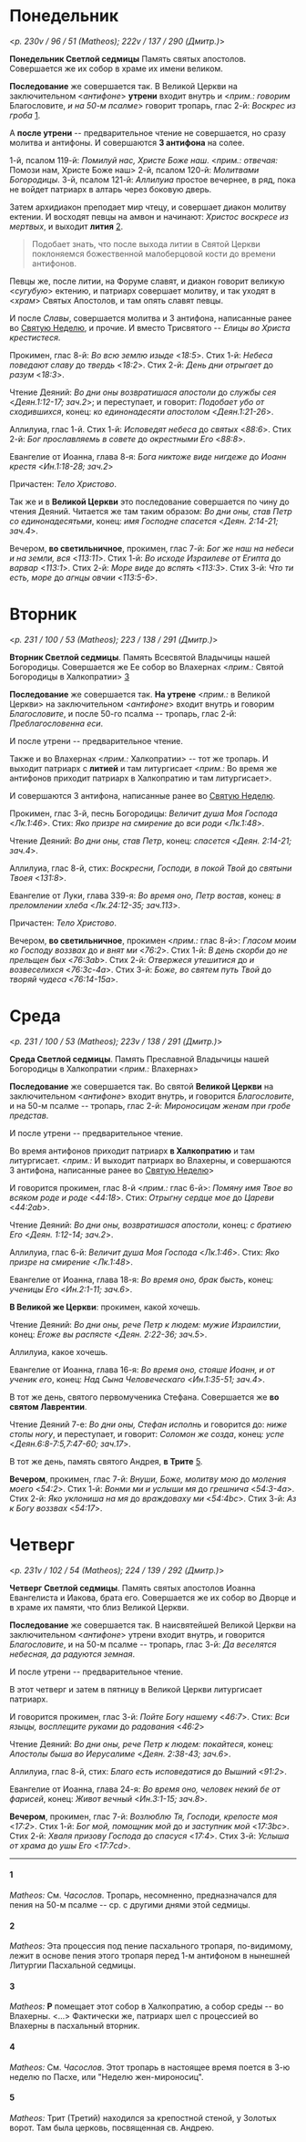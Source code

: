 
# Понедельник

<*p. 230v / 96 / 51 (Matheos); 222v / 137 / 290 (Дмитр.)*>

**Понедельник Светлой седмицы** Память святых апостолов. 
Совершается же их собор в храме их имени великом.

**Последование** же совершается так. В Великой Церкви на заключительном <*антифоне*> **утрени** 
входит внутрь и <*прим.: говорим* Благословите, *и на 50-м псалме*> говорит тропарь, глас 2-й: 
*Воскрес из гроба* [1](#1).

А **после утрени** -- предварительное чтение не совершается, но сразу молитва и антифоны. 
И совершаются **3 антифона** на солее.

1-й, псалом 119-й: *Помилуй нас, Христе Боже наш*. <*прим.: отвечая:* Помози нам, Христе Боже наш>
2-й, псалом 120-й: *Молитвами Богородицы*.
3-й, псалом 121-й: *Аллилуиа* простое вечернее, в ряд, пока не войдет патриарх в алтарь через 
боковую дверь.

Затем архидиакон преподает мир чтецу, и совершает диакон молитву ектении. И восходят певцы 
на амвон и начинают: *Христос воскресе из мертвых*, и выходит **лития** [2](#2). 

> Подобает знать, что после выхода литии в Святой Церкви поклоняемся божественной малоберцовой 
> кости до времени антифонов.

Певцы же, после литии, на Форуме славят, и диакон говорит великую <*сугубую*> ектению, 
и патриарх совершает молитву, и так уходят в <*храм*> Святых Апостолов, и там опять славят 
певцы.

И после *Славы*, совершается молитва и 3 антифона, написанные ранее во [Святую Неделю](B_01_GE_easter_sunday.md),
и прочие. И вместо Трисвятого -- *Елицы во Христа крестистеся*. 

Прокимен, глас 8-й: *Во всю землю изыде* <*18:5*>. 
Стих 1-й: *Небеса поведают славу* до *твердь* <*18:2*>. 
Стих 2-й: *День дни отрыгает* до *разум* <*18:3*>.

Чтение Деяний: *Во дни оны возвратишася апостоли* до *службы сея* <*Деян.1:12-17; зач.2*>; 
и переступает, и говорит: *Подобает убо от сходившихся*, конец: *ко единонадесяти апостолом* <*Деян.1:21-26*>.

Аллилуиа, глас 1-й. Стих 1-й: *Исповедят небеса* до *святых* <*88:6*>. 
Стих 2-й: *Бог прославляемь в совете* до *окрестными Его* <*88:8*>.

Евангелие от Иоанна, глава 8-я: *Бога никтоже виде нигдеже* до *Иоанн крестя* <*Ин.1:18-28; зач.2*>

Причастен: *Тело Христово*.

Так же и в **Великой Церкви** это последование совершается по чину до чтения Деяний. 
Читается же там таким образом: *Во дни оны, став Петр со единонадесятьми*, 
конец: *имя Господне спасется* <*Деян. 2:14-21; зач.4*>.  

Вечером, **во светильничное**, прокимен, глас 7-й: *Бог же наш на небеси и на земли, вся* <*113:11*>. 
Стих 1-й: *Во исходе Израилеве от Египта* до *варвар* <*113:1*>.
Стих 2-й: *Море виде* до *вспять* <*113:3*>.
Стих 3-й: *Что ти есть, море* до *агнцы овчии* <*113:5-6*>.

# Вторник

<*p. 231 / 100 / 53 (Matheos); 223 / 138 / 291 (Дмитр.)*>

**Вторник Светлой седмицы**. Память Всесвятой Владычицы нашей Богородицы. 
Совершается же Ее собор во Влахернах <*прим.:* Святой Богородицы в Халкопратии> [3](#3)

**Последование** же совершается так. **На утрене** <*прим.:* в Великой Церкви> 
на заключительном <*антифоне*> входит внутрь и говорим *Благословите*, и после 50-го псалма -- 
тропарь, глас 2-й: *Преблагословенна еси*.

И после утрени -- предварительное чтение. 

Также и во Влахернах <*прим.:* Халкопратии> -- тот же тропарь. 
И выходит патриарх с **литией** и там литургисает 
<*прим.:* Во время же антифонов приходит патриарх в Халкопратию и там литургисает>. 

И совершаются 3 антифона, написанные ранее во [Святую Неделю](B_01_GE_easter_sunday.md).

Прокимен, глас 3-й, песнь Богородицы: *Величит душа Моя Господа* <*Лк.1:46*>.
Стих: *Яко призре на смирение* до *вси роди* <*Лк.1:48*>.

Чтение Деяний: *Во дни оны, став Петр*, конец: *спасется* <*Деян. 2:14-21; зач.4*>.

Аллилуиа, глас 8-й, стих: *Воскресни, Господи, в покой Твой* до *святыни Твоея* <*131:8*>.

Евангелие от Луки, глава 339-я: *Во время оно, Петр востав*, конец: *в преломлении хлеба* 
<*Лк.24:12-35; зач.113*>.

Причастен: *Тело Христово*.

Вечером, **во светильничное**, прокимен <*прим.:* глас 8-й>: 
*Гласом моим ко Господу воззвах* до *и внят ми* <*76:2*>.
Стих 1-й: *В день скорби* до *не прельщен бых* <*76:3ab*>.
Стих 2-й: *Отвержеся утешитися* до *и возвеселихся* <*76:3c-4a*>.
Стих 3-й: *Боже, во святем путь Твой* до *творяй чудеса* <*76:14-15a*>.

# Среда

<*p. 231 / 100 / 53 (Matheos); 223v / 138 / 291 (Дмитр.)*>

**Среда Светлой седмицы**. Память Преславной Владычицы нашей Богородицы в Халкопратии 
<*прим.:* Влахернах>

**Последование** же совершается так. Во святой **Великой Церкви** на заключительном <*антифоне*> 
входит внутрь, и говорится *Благословите*, и на 50-м псалме -- тропарь, глас 2-й: 
*Мироносицам женам при гробе представ*.

И после утрени -- предварительное чтение.

Во время антифонов приходит патриарх **в Халкопратию** и там литургисает. 
<*прим.:* И выходит патриарх во Влахерны, и совершаются 3 антифона, написанные ранее во 
[Святую Неделю](B_01_GE_easter_sunday.md)>

И говорится прокимен, глас 8-й <*прим.:* глас 6-й>: *Помяну имя Твое во всяком роде и роде* <*44:18*>.
Стих: *Отрыгну сердце мое* до *Цареви* <*44:2ab*>.

Чтение Деяний: *Во дни оны, возвратишася апостоли*, конец: *с братиею Его* <*Деян. 1:12-14; зач.2*>.

Аллилуиа, глас 6-й: *Величит душа Моя Господа* <*Лк.1:46*>.
Стих: *Яко призре на смирение* <*Лк.1:48*>.

Евангелие от Иоанна, глава 18-я: *Во время оно, брак бысть*, конец: *ученицы Его*
<*Ин.2:1-11; зач.6*>.

**В Великой же Церкви**: прокимен, какой хочешь. 

Чтение Деяний: *Во дни оны, рече Петр к людем: мужие Израилстии*, конец: *Егоже вы распясте* 
<*Деян. 2:22-36; зач.5*>.

Аллилуиа, какое хочешь. 

Евангелие от Иоанна, глава 16-я: *Во время оно, стояше Иоанн, и от ученик его*, 
конец: *Над Сына Человеческаго* <*Ин.1:35-51; зач.4*>. 

В тот же день, святого первомученика Стефана. Совершается же **во святом Лаврентии**. 

Чтение Деяний 7-е: *Во дни оны, Стефан исполнь* и говорится до: *ниже стопы ногу*, 
и переступает, и говорит: *Соломон же созда*, конец: *успе* <*Деян.6:8-7:5,7:47-60; зач.17*>.

В тот же день, память святого Андрея, **в Трите** [5](#5).

**Вечером**, прокимен, глас 7-й: *Внуши, Боже, молитву мою* до *моления моего* <*54:2*>.
Стих 1-й: *Вонми ми и услыши мя* до *грешнича* <*54:3-4a*>.
Стих 2-й: *Яко уклониша на мя* до *враждоваху ми* <*54:4bc*>.
Стих 3-й: *Аз к Богу воззвах* <*54:17*>.

# Четверг

<*p. 231v / 102 / 54 (Matheos); 224 / 139 / 292 (Дмитр.)*>

**Четверг Светлой седмицы**. Память святых апостолов Иоанна Евангелиста и Иакова, брата его.
Совершается же их собор во Дворце и в храме их памяти, что близ Великой Церкви.

**Последование** же совершается так. В наисвятейшей Великой Церкви на заключительном <*антифоне*>
утрени входит внутрь, и говорится *Благословите*, и на 50-м псалме -- тропарь, глас 3-й:
*Да веселятся небесная, да радуются земная*.

И после утрени -- предварительное чтение.

В этот четверг и затем в пятницу в Великой Церкви литургисает патриарх.

И говорится прокимен, глас 3-й: *Пойте Богу нашему* <*46:7*>.
Стих: *Вси языцы, восплещите руками* до *радования* <*46:2*>

Чтение Деяний: *Во дни оны, рече Петр к людем: покайтеся*, конец: *Апостолы быша во Иерусалиме* 
<*Деян. 2:38-43; зач.6*>.

Аллилуиа, глас 8-й, стих: *Благо есть исповедатися* до *Вышний* <*91:2*>.

Евангелие от Иоанна, глава 24-я: *Во время оно, человек некий бе от фарисей*, конец: 
*Живот вечный* <*Ин.3:1-15; зач.8*>.

**Вечером**, прокимен, глас 7-й: *Возлюблю Тя, Господи, крепосте моя* <*17:2*>.
Стих 1-й: *Бог мой, помощник мой* до *и заступник мой* <*17:3bc*>.
Стих 2-й: *Хваля призову Господа* до *спасуся* <*17:4*>.
Стих 3-й: *Услыша от храма* до *ушы Его* <*17:7cd*>.

---

#### 1

*Matheos:* См. *Часослов*. Тропарь, несомненно, предназначался для пения на 50-м псалме -- 
ср. с другими днями этой седмицы.

#### 2

*Matheos:* Эта процессия под пение пасхального тропаря, по-видимому, лежит в основе пения этого 
тропаря перед 1-м антифоном в нынешней Литургии Пасхальной седмицы.

#### 3

*Matheos:* **P** помещает этот собор в Халкопратию, а собор среды -- во Влахерны. <...> 
Фактически же, патриарх шел с процессией во Влахерны в пасхальный вторник.

#### 4

*Matheos:* См. *Часослов*. Этот тропарь в настоящее время поется в 3-ю неделю по Пасхе, 
или "Неделю жен-мироносиц".

#### 5

*Matheos:* Трит (Третий) находился за крепостной стеной, у Золотых ворот. Там была церковь, 
посвященная св. Андрею.
